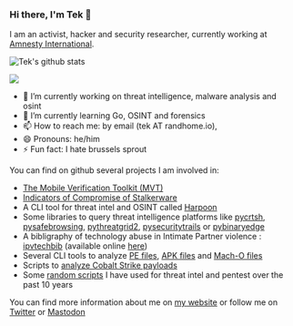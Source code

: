 ### Hi there, I'm Tek 👋

I am an activist, hacker and security researcher, currently working at [Amnesty International](https://amnesty.org/). 

![Tek's github stats](https://github-readme-stats.vercel.app/api?username=Te-k&show_icons=true&theme=dracula)

![](https://github-readme-stats-sigma-five.vercel.app/api/top-langs/?username=Te-k&hide=html&layout=compact)

- 🔭 I’m currently working on threat intelligence, malware analysis and osint
- 🌱 I’m currently learning Go, OSINT and forensics
- 📫 How to reach me: by email (tek AT randhome.io), 
- 😄 Pronouns: he/him
- ⚡ Fun fact: I hate brussels sprout

You can find on github several projects I am involved in:

* [The Mobile Verification Toolkit (MVT)](https://github.com/mvt-project/mvt)
* [Indicators of Compromise of Stalkerware](https://github.com/Te-k/stalkerware-indicators)
* A CLI tool for threat intel and OSINT called [Harpoon](https://github.com/Te-k/harpoon)
* Some libraries to query threat intelligence platforms like [pycrtsh](https://github.com/Te-k/pycrtsh), [pysafebrowsing](https://github.com/Te-k/pysafebrowsing), [pythreatgrid2](https://github.com/Te-k/pythreatgrid2), [pysecuritytrails](https://github.com/Te-k/pysecuritytrails) or [pybinaryedge](https://github.com/Te-k/pybinaryedge)
* A bibligraphy of technology abuse in Intimate Partner violence : [ipvtechbib](https://github.com/Te-k/ipvtechbib) (available online [here](https://ipvtechbib.randhome.io/))
* Several CLI tools to analyze [PE files](https://github.com/Te-k/pecli), [APK files](https://github.com/Te-k/apkcli) and [Mach-O files](https://github.com/Te-k/machocli)
* Scripts to [analyze Cobalt Strike payloads](https://github.com/Te-k/cobaltstrike)
* Some [random scripts](https://github.com/Te-k/analyst-scripts) I have used for threat intel and pentest over the past 10 years

You can find more information about me on [my website](https://randhome.io/) or follow me on [Twitter](https://twitter.com/tenacioustek) or [Mastodon](https://todon.eu/@tek)
